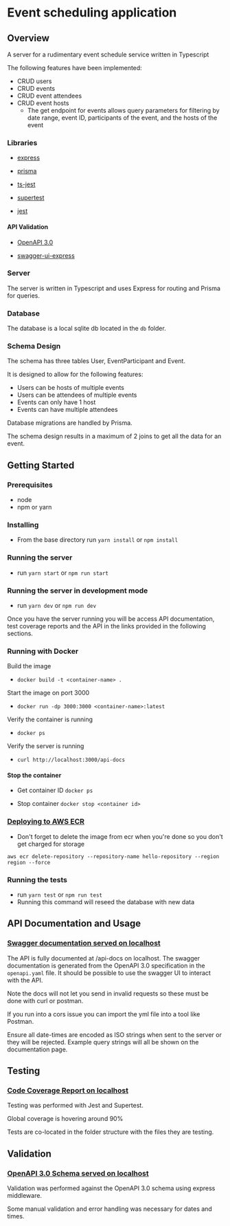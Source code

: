 # Event scheduling application

## Overview

A server for a rudimentary event schedule service written in Typescript

The following features have been implemented:

- CRUD users
- CRUD events
- CRUD event attendees
- CRUD event hosts
  - The get endpoint for events allows query parameters for filtering by date range, event ID, participants of the
    event, and the hosts of the event

### Libraries

- [express](https://expressjs.com/)

- [prisma](https://www.prisma.io/)

- [ts-jest](https://kulshekhar.github.io/ts-jest/)

- [supertest](https://github.com/visionmedia/supertest)

- [jest](https://jestjs.io/)

#### API Validation

- [OpenAPI 3.0](https://swagger.io/specification/)

- [swagger-ui-express](https://www.npmjs.com/package/swagger-ui-express)

### Server

The server is written in Typescript and uses Express for routing and Prisma for queries.

### Database

The database is a local sqlite db located in the `db` folder.

### Schema Design

The schema has three tables User, EventParticipant and Event.

It is designed to allow for the following features:

- Users can be hosts of multiple events
- Users can be attendees of multiple events
- Events can only have 1 host
- Events can have multiple attendees

Database migrations are handled by Prisma.

The schema design results in a maximum of 2 joins to get all the data for an event.

## Getting Started

### Prerequisites

- node
- npm or yarn

### Installing

- From the base directory run `yarn install` or `npm install`

### Running the server

- run `yarn start` or `npm run start`

### Running the server in development mode

- run `yarn dev` or `npm run dev`

Once you have the server running you will be access API documentation, test coverage reports and the API in the links
provided in the following sections.

### Running with Docker

Build the image

- `docker build -t <container-name> .`

Start the image on port 3000

- `docker run -dp 3000:3000 <container-name>:latest`

Verify the container is running

- `docker ps`

Verify the server is running

- `curl http://localhost:3000/api-docs`

#### Stop the container

- Get container ID `docker ps`

- Stop container `docker stop <container id>`

### [Deploying to AWS ECR](https://docs.aws.amazon.com/AmazonECS/latest/developerguide/create-container-image.html)

- Don't forget to delete the image from ecr when you're done so you don't get charged for storage

`aws ecr delete-repository --repository-name hello-repository --region region --force`

### Running the tests

- run `yarn test` or `npm run test`
- Running this command will reseed the database with new data

## API Documentation and Usage

### [Swagger documentation served on localhost](http://localhost:3000/api-docs)

The API is fully documented at /api-docs on localhost. The swagger documentation is generated from the OpenAPI 3.0
specification in the `openapi.yaml` file. It should be possible to use the swagger UI to interact with the API.

Note the docs will not let you send in invalid requests so these must be done with curl or postman.

If you run into a cors issue you can import the yml file into a tool like Postman.

Ensure all date-times are encoded as ISO strings when sent to the server or they will be rejected. Example query strings
will all be shown on the documentation page.

## Testing

### [Code Coverage Report on localhost](http://localhost:3000/coverage)

Testing was performed with Jest and Supertest.

Global coverage is hovering around 90%

Tests are co-located in the folder structure with the files they are testing.

## Validation

### [OpenAPI 3.0 Schema served on localhost](http://localhost:3000/openapi)

Validation was performed against the OpenAPI 3.0 schema using express middleware.

Some manual validation and error handling was necessary for dates and times.
